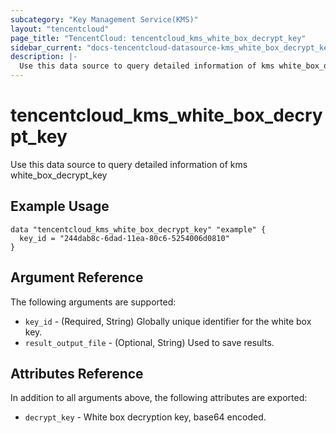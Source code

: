 ```yaml
---
subcategory: "Key Management Service(KMS)"
layout: "tencentcloud"
page_title: "TencentCloud: tencentcloud_kms_white_box_decrypt_key"
sidebar_current: "docs-tencentcloud-datasource-kms_white_box_decrypt_key"
description: |-
  Use this data source to query detailed information of kms white_box_decrypt_key
---
```


# tencentcloud_kms_white_box_decrypt_key

Use this data source to query detailed information of kms white_box_decrypt_key

## Example Usage

```hcl
data "tencentcloud_kms_white_box_decrypt_key" "example" {
  key_id = "244dab8c-6dad-11ea-80c6-5254006d0810"
}
```

## Argument Reference

The following arguments are supported:

* `key_id` - (Required, String) Globally unique identifier for the white box key.
* `result_output_file` - (Optional, String) Used to save results.

## Attributes Reference

In addition to all arguments above, the following attributes are exported:

* `decrypt_key` - White box decryption key, base64 encoded.


